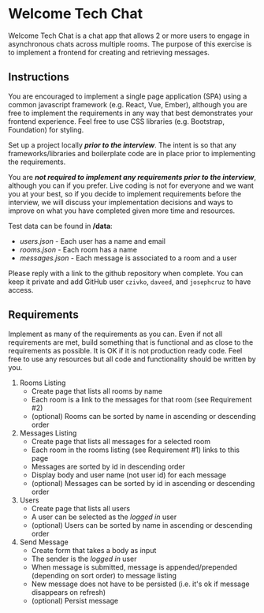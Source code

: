 # Welcome Tech Chat

Welcome Tech Chat is a chat app that allows 2 or more users to engage in asynchronous chats across multiple rooms. The
purpose of this exercise is to implement a frontend for creating and retrieving messages.

## Instructions

You are encouraged to implement a single page application (SPA) using a common javascript framework (e.g. React, Vue,
Ember), although you are free to implement the requirements in any way that best demonstrates your frontend experience.
Feel free to use CSS libraries (e.g. Bootstrap, Foundation) for styling.

Set up a project locally **_prior to the interview_**. The intent is so that any frameworks/libraries and boilerplate
code are in place prior to implementing the requirements.

You are **_not required to implement any requirements prior to the interview_**, although you can if you prefer. Live
coding is not for everyone and we want you at your best, so if you decide to implement requirements before the
interview, we will discuss your implementation decisions and ways to improve on what you have completed given more time
and resources.

Test data can be found in **/data**:
* _users.json_ - Each user has a name and email
* _rooms.json_ - Each room has a name
* _messages.json_ - Each message is associated to a room and a user

Please reply with a link to the github repository when complete. You can keep it private and add GitHub user `czivko`,
`daveed`, and `josephcruz` to have access.

## Requirements

Implement as many of the requirements as you can. Even if not all requirements are met, build something that is
functional and as close to the requirements as possible. It is OK if it is not production ready code. Feel free to use
any resources but all code and functionality should be written by you.

1. Rooms Listing
   * Create page that lists all rooms by name
   * Each room is a link to the messages for that room (see Requirement #2)
   * (optional) Rooms can be sorted by name in ascending or descending order
2. Messages Listing
   * Create page that lists all messages for a selected room
   * Each room in the rooms listing (see Requirement #1) links to this page
   * Messages are sorted by id in descending order
   * Display body and user name (not user id) for each message
   * (optional) Messages can be sorted by id in ascending or descending order
3. Users
   * Create page that lists all users
   * A user can be selected as the _logged in_ user
   * (optional) Users can be sorted by name in ascending or descending order
4. Send Message
   * Create form that takes a body as input
   * The sender is the _logged in_ user
   * When message is submitted, message is appended/prepended (depending on sort order) to message
     listing
    * New message does not have to be persisted (i.e. it's ok if message disappears on refresh)
   * (optional) Persist message
